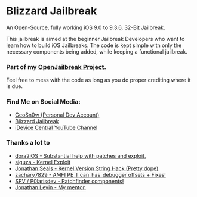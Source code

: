 # Blizzard Jailbreak
An Open-Source, fully working iOS 9.0 to 9.3.6, 32-Bit Jailbreak. 

This jailbreak is aimed at the beginner Jailbreak Developers who want to learn how to build iOS Jailbreaks.
The code is kept simple with only the necessary components being added, while keeping a functional jailbreak.

### Part of my <a href="https://github.com/GeoSn0w/OpenJailbreak">OpenJailbreak Project</a>.

Feel free to mess with the code as long as you do proper crediting where it is due.

### Find Me on Social Media:
* <a href="https://twitter.com/FCE365">GeoSn0w (Personal Dev Account)</a>
* <a href="https://twitter.com/GetBlizzardJB">Blizzard Jailbreak</a>
* <a href="https://youtube.com/fce365official">iDevice Central YouTube Channel</a>

### Thanks a lot to

* <a href="https://github.com/dora2-iOS"> dora2iOS - Substantial help with patches and exploit.</a>
* <a href="https://github.com/siguza"> siguza - Kernel Exploit</a>
* <a href="https://github.com/JonathanSeals"> Jonathan Seals - Kernel Version String Hack (Pretty dope) </a>
* <a href="https://github.com/zachary7829"> zachary7829 - AMFI PE_I_can_has_debugger offsets + Fixes!</a>
* <a href="https://github.com/p0larisdev"> SPV / P0larisdev - Patchfinder components!</a>
* <a href="https://twitter.com/Morpheus______"> Jonathan Levin - My mentor.</a>
